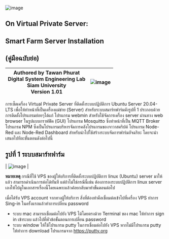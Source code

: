 ![image](https://user-images.githubusercontent.com/37249027/218273460-1c18a18e-b4a5-4b00-b155-feb20d4cb7b7.png)

 
## On Virtual Private Server:
## Smart Farm Server Installation 
## (คู่มือฉบับย่อ)


 | Authored by Tawan Phurat <br> Digital System Engineering Lab <br> Siam University <br> Version 1.01 | ![image](https://user-images.githubusercontent.com/37249027/218273504-f589e290-0608-45a8-902a-a9ecec704975.png)  |
| -------- | -------- |

การเซ็ตเครื่อง Virtual Private Server ที่ติดตั้งระบบปฏิบัติการ Ubuntu Server 20.04-LTS เพื่อให้ทำหน้าที่เป็นเครื่องแม่ข่าย (Server) สำหรับระบบสมาร์ทฟาร์มดังรูปที่ 1  ประกอบด้วยการติดตั้งโปรแกรมย่อยๆได้แก่ โปรแกรม webmin สำหรับใช้จัดการเครื่อง server ผ่านทาง web browser ในรูปแบบกราฟฟิค (GUI) โปรแกรม  Mosquitto ซึ่งทำหน้าที่เป็น MQTT Broker โปรแกรม NPM ซึ่งเป็นโปรแกรมบริหารจัดการคลังโปรแกรมของจาวาสคริปต์  โปรแกรม Node-Red และ  Node-Red Dashboard สำหรับนำไปใช้สร้างระบบจัดการฟาร์มอัจฉริยะ โดยจะนำเสนอไปทีละขั้นตอนดังต่อไปนี้

รูปที่ 1 ระบบสมาร์ทฟาร์ม
---
| ![image](https://user-images.githubusercontent.com/37249027/219899900-5cbf238b-282d-4a11-a07d-d19354315b3e.png) |




**หมายเหตุ**  กรณีที่ใช้ VPS ของผู้ให้บริการที่ติดตั้งระบบปฎิบัติการ linux (Ubuntu) server มาให้แล้ว สามารถดำเนินการต่อได้ทันที แต่ถ้าไม่ใช่กรณีนี้เช่น ต้องการลงระบบปฏิบัติการ linux server เองให้ไปดูในเอกสารเรื่องนี้โดยเฉพาะแล้วค่่อยกลับมาทำขั้นตอนต่อไป


  เมื่อได้รับ VPS account จากทางผู้ให้บริการ สิ่งที่ต้องทำคือเชื่อมต่อเข้าไปที่เครื่อง VPS ทำการ Sing-in ในครั้งแรกแล้วทำการเปลี่ยน password 

* ระบบ mac สามารถเชื่อมต่อไปยัง VPS ได้โดยตรงด้วย Terminal ของ mac ให้ทำการ sign in เข้าระบบ แล้วไปที่หัวข้อขั้นตอนการเปลี่ยน password
* ระบบ window ให้ใช้โปรแกรม putty ในการเชื่อมต่อไปยัง  VPS  หากไม่มีโปรแกรม putty ให้ทำการ download โปรแกรมจาก https://putty.org




